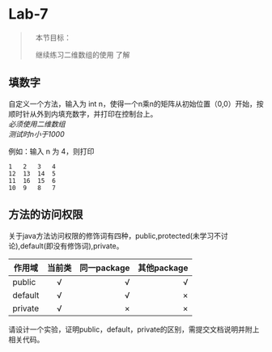 # Lab-7

>　本节目标：
>
>　继续练习二维数组的使用
>  了解

## 填数字

自定义一个方法，输入为 int n，使得一个n乘n的矩阵从初始位置（0,0）开始，按顺时针从外到内填充数字，并打印在控制台上。    
*必须使用二维数组*  
*测试时n小于1000* 

例如：输入 n 为 4，则打印
```
1   2   3   4   
12  13  14  5   
11  16  15  6   
10  9   8   7   
```

## 方法的访问权限

关于java方法访问权限的修饰词有四种，public,protected(未学习不讨论),default(即没有修饰词),private。

|作用域         | 当前类           | 同一package  | 其他package  |
| ------------- |:-------------:| -----:|-----:|
| public      | √ | √ | √|
| default      | √      |   √ |×|
| private | √      |    × |×|

请设计一个实验，证明public，default，private的区别，需提交文档说明并附上相关代码。



